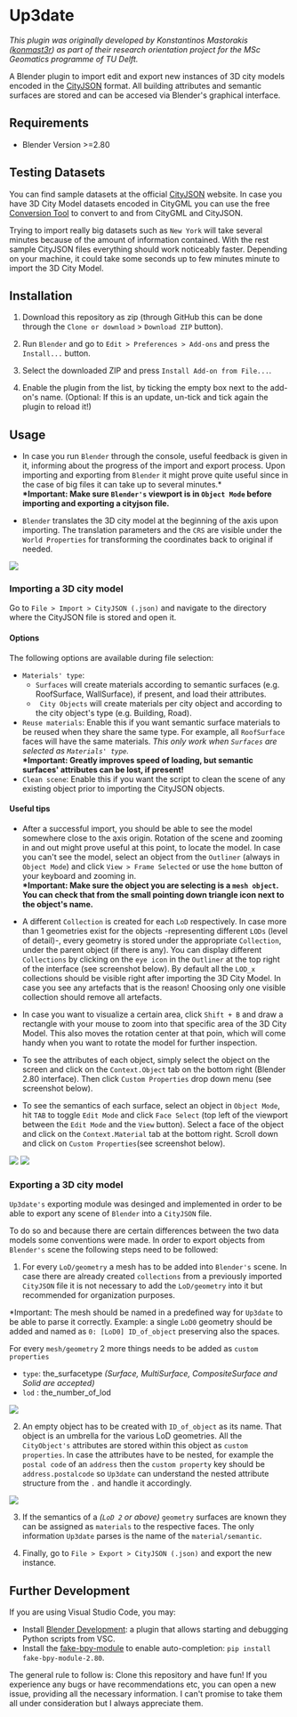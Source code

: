# Up3date

*This plugin was originally developed by Konstantinos Mastorakis ([konmast3r](https://github.com/konmast3r/)) as part of their research orientation project for the MSc Geomatics programme of TU Delft.*

A Blender plugin to import edit and export new instances of 3D city models encoded in the [CityJSON](http://cityjson.org) format. All building attributes and semantic surfaces are stored and can be accesed via Blender's graphical interface.


## Requirements

- Blender Version >=2.80


## Testing Datasets

You can find sample datasets at the official [CityJSON](https://www.cityjson.org/datasets/#datasets-converted-from-citygml) website. In case you have 3D City Model datasets encoded in CityGML you can use the free [Conversion Tool](https://www.cityjson.org/help/users/conversion/) to convert to and from CityGML and CityJSON.

Trying to import really big datasets such as `New York` will take several minutes because of the amount of information contained. With the rest sample CityJSON files everything should work noticeably faster. Depending on your machine, it could take some seconds up to few minutes minute to import the 3D City Model. 


## Installation

1. Download this repository as zip (through GitHub this can be done through the `Clone or download` > `Download ZIP` button).

2. Run `Blender` and go to `Edit > Preferences > Add-ons` and press the `Install...` button.

3. Select the downloaded ZIP and press `Install Add-on from File...`.

4. Enable the plugin from the list, by ticking the empty box next to the add-on's name. (Optional: If this is an update, un-tick and tick again the plugin to reload it!)


## Usage

- In case you run `Blender` through the console, useful feedback is given in it, informing about the progress of the import and export process. Upon importing and exporting from `Blender` it might prove quite useful since in the case of big files it can take up to several minutes.*<br>
**\*Important: Make sure `Blender's` viewport is in `Object Mode` before importing and exporting a cityjson file.**

- `Blender` translates the 3D city model at the beginning of the axis upon importing. The translation parameters and the `CRS` are visible under the `World Properties` for transforming the coordinates back to original if needed.

![](world_properties.png) 


### Importing a 3D city model

Go to `File > Import > CityJSON (.json)` and navigate to the directory where the CityJSON file is stored and open it.



#### Options

The following options are available during file selection:

* `Materials' type`:
    * `Surfaces` will create materials according to semantic surfaces (e.g. RoofSurface, WallSurface), if present, and load their attributes.
    * ` City Objects` will create materials per city object and according to the city object's type (e.g. Building, Road).
* `Reuse materials`: Enable this if you want semantic surface materials to be reused when they share the same type. For example, all `RoofSurface` faces will have the same materials. *This only work when `Surfaces` are selected as `Materials' type`.*<br> 
**\*Important: Greatly improves speed of loading, but semantic surfaces' attributes can be lost, if present!** 
* `Clean scene`: Enable this if you want the script to clean the scene of any existing object prior to importing the CityJSON objects.



#### Useful tips

- After a successful import, you should be able to see the model somewhere close to the axis origin. Rotation of the scene and zooming in and out might prove useful at this point, to locate the model. 
In case you can't see the model, select an object from the `Outliner` (always in `Object Mode`) and click `View > Frame Selected` or use the `home` button of your keyboard and zooming in.<br> 
**\*Important: Make sure the object you are selecting is a `mesh object`. You can check that from the small pointing down triangle icon next to the object's name.** 

- A different `Collection` is created for each `LoD` respectively. In case more than 1 geometries exist for the objects -representing different `LODs` (level of detail)-, every geometry is stored under the appropriate `Collection`, under the parent object (if there is any). You can display different `Collections` by clicking on the `eye icon` in the `Outliner` at the top right of the interface (see screenshot below). By default all the `LOD_x` collections should be visible right after importing the 3D City Model. In case you see any artefacts that is the reason! Choosing only one visible collection should remove all artefacts. 

- In case you want to visualize a certain area, click `Shift + B` and draw a rectangle with your mouse to zoom into that specific area of the 3D City Model. This also moves the rotation center at that poin, which will come handy when you want to rotate the model for further inspection.

- To see the attributes of each object, simply select the object on the screen and click on the `Context.Object` tab on the bottom right (Blender 2.80 interface). Then click `Custom Properties` drop down menu (see screenshot below).

- To see the semantics of each surface, select an object in `Object Mode`, hit `TAB` to toggle `Edit Mode` and click `Face Select` (top left of the viewport between the `Edit Mode` and the `View` button). Select a face of the object and click on the `Context.Material` tab at the bottom right. Scroll down and click on `Custom Properties`(see screenshot below).


![](attributes.png) 
![](semantics.png)



### Exporting a 3D city model

`Up3date's` exporting module was desinged and implemented in order to be able to export any scene of `Blender` into a `CityJSON` file.

To do so and because there are certain differences between the two data models some conventions were made. In order to export objects from `Blender's` scene the following steps need to be followed:

1. For every `LoD/geometry` a mesh has to be added into `Blender's` scene. In case there are already created `collections` from a previously imported `CityJSON` file it is not necessary to add the `LoD/geometry` into it but recommended for organization purposes. 

\*Important: The mesh should be named in a predefined way for `Up3date` to be able to parse it correctly. Example: a single `LoD0` geometry should be added and named as `0: [LoD0] ID_of_object` preserving also the spaces.

For every `mesh/geometry` 2 more things needs to be added as `custom properties` <br>
* `type`: the_surfacetype *(Surface, MultiSurface, CompositeSurface and Solid are accepted)* 
* `lod` : the_number_of_lod

![](new_object_mesh.png) 

2. An empty object has to be created with `ID_of_object` as its name. That object is an umbrella for the various LoD geometries. All the `CityObject's` attributes are stored  within  this  object  as `custom  properties`.   In case the attributes have to be nested, for example the `postal code` of an `address` then the `custom property` key should be `address.postalcode` so `Up3date` can understand the nested attribute structure from the `.` and handle it accordingly.

![](new_object_empty.png)

3. If the semantics of a *(`LoD 2` or above)* `geometry` surfaces are known  they can be assigned as `materials` to the respective faces. The only information `Up3date` parses is the name of the `material/semantic`.

4. Finally, go to `File > Export > CityJSON (.json)` and export the new instance.



## Further Development

If you are using Visual Studio Code, you may:

- Install [Blender Development](https://marketplace.visualstudio.com/items?itemName=JacquesLucke.blender-development): a plugin that allows starting and debugging Python scripts from VSC.
- Install the [fake-bpy-module](https://github.com/nutti/fake-bpy-module) to enable auto-completion: `pip install fake-bpy-module-2.80`.

The general rule to follow is: Clone this repository and have fun! 
If you experience any bugs or have recommendations etc, you can open a new issue, providing all the necessary information. I can't promise to take them all under consideration but I always appreciate them.